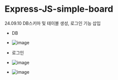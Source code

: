 ﻿# Express-JS-simple-board

24.09.10 DB스키마 및 테이블 생성, 로그인 기능 삽입

- DB
- ![image](https://github.com/user-attachments/assets/9f4999b1-ff0d-4a93-9a78-7c6a90f2a36d)

- 로그인
- ![image](https://github.com/user-attachments/assets/79f4a2c2-be5e-4cd5-ac76-c3f6b990f365)
- ![image](https://github.com/user-attachments/assets/ef76426f-3592-4c0f-95bd-555987791ffb)
